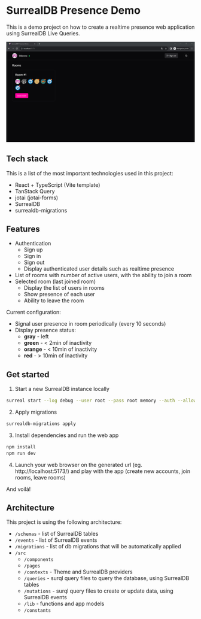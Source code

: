 # SurrealDB Presence Demo

This is a demo project on how to create a realtime presence web application using SurrealDB Live Queries.

![Image of the SurrealDB Presence Demo project](./img/room-users.png)

## Tech stack

This is a list of the most important technologies used in this project:

- React + TypeScript (Vite template)
- TanStack Query
- jotai (jotai-forms)
- SurrealDB
- surrealdb-migrations

## Features

- Authentication
  - Sign up
  - Sign in
  - Sign out
  - Display authenticated user details such as realtime presence
- List of rooms with number of active users, with the ability to join a room
- Selected room (last joined room)
  - Display the list of users in rooms
  - Show presence of each user
  - Ability to leave the room

Current configuration:

- Signal user presence in room periodically (every 10 seconds)
- Display presence status:
  - **gray** - left
  - **green** - < 2min of inactivity
  - **orange** - < 10min of inactivity
  - **red** - > 10min of inactivity

## Get started

1. Start a new SurrealDB instance locally

```bash
surreal start --log debug --user root --pass root memory --auth --allow-guests
```

2. Apply migrations

```bash
surrealdb-migrations apply
```

3. Install dependencies and run the web app

```bash
npm install
npm run dev
```

4. Launch your web browser on the generated url (eg. http://localhost:5173/) and play with the app (create new accounts, join rooms, leave rooms)

And voilà!

## Architecture

This project is using the following architecture:

- `/schemas` - list of SurrealDB tables
- `/events` - list of SurrealDB events
- `/migrations` - list of db migrations that will be automatically applied
- `/src`
  - `/components`
  - `/pages`
  - `/contexts` - Theme and SurrealDB providers
  - `/queries` - surql query files to query the database, using SurrealDB tables
  - `/mutations` - surql query files to create or update data, using SurrealDB events
  - `/lib` - functions and app models
  - `/constants`
